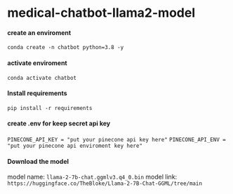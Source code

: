 # medical-chatbot-llama2-model


#### create an enviroment
`conda create -n chatbot python=3.8 -y`

#### activate enviroment
`conda activate chatbot`

#### Install requirements
`pip install -r requirements`


#### create .env for keep secret api key
`PINECONE_API_KEY = "put your pinecone api key here"`
`PINECONE_API_ENV = "put your pinecone api enviroment key here"`

#### Download the model
model name:
`llama-2-7b-chat.ggmlv3.q4_0.bin`
model link:
`https://huggingface.co/TheBloke/Llama-2-7B-Chat-GGML/tree/main`